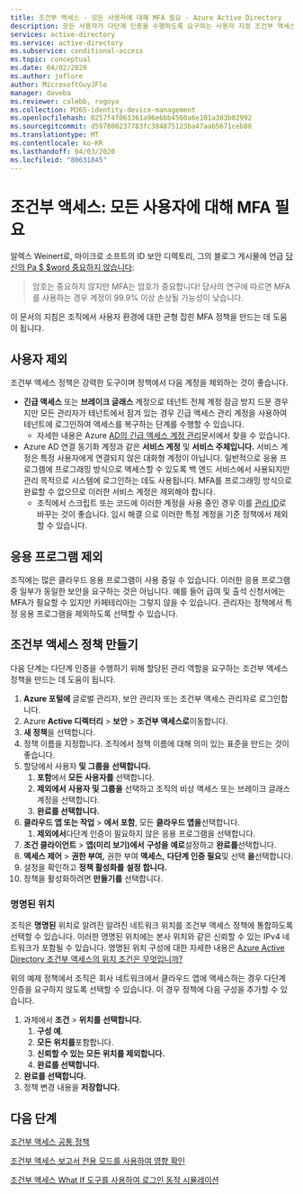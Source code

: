 ```yaml
---
title: 조건부 액세스 - 모든 사용자에 대해 MFA 필요 - Azure Active Directory
description: 모든 사용자가 다단계 인증을 수행하도록 요구하는 사용자 지정 조건부 액세스 정책 만들기
services: active-directory
ms.service: active-directory
ms.subservice: conditional-access
ms.topic: conceptual
ms.date: 04/02/2020
ms.author: joflore
author: MicrosoftGuyJFlo
manager: daveba
ms.reviewer: calebb, rogoya
ms.collection: M365-identity-device-management
ms.openlocfilehash: 0257f4f063361a96e6bb4560a6e101a383b02992
ms.sourcegitcommit: d597800237783fc384875123ba47aab5671ceb88
ms.translationtype: MT
ms.contentlocale: ko-KR
ms.lasthandoff: 04/03/2020
ms.locfileid: "80631845"
---
```

# <a name="conditional-access-require-mfa-for-all-users"></a>조건부 액세스: 모든 사용자에 대해 MFA 필요

알렉스 Weinert로, 마이크로 소프트의 ID 보안 디렉토리, 그의 블로그 게시물에 언급 [당신의 Pa $ $word 중요하지 않습니다](https://techcommunity.microsoft.com/t5/Azure-Active-Directory-Identity/Your-Pa-word-doesn-t-matter/ba-p/731984):

> 암호는 중요하지 않지만 MFA는 암호가 중요합니다! 당사의 연구에 따르면 MFA를 사용하는 경우 계정이 99.9% 이상 손상될 가능성이 낮습니다.

이 문서의 지침은 조직에서 사용자 환경에 대한 균형 잡힌 MFA 정책을 만드는 데 도움이 됩니다.

## <a name="user-exclusions"></a>사용자 제외

조건부 액세스 정책은 강력한 도구이며 정책에서 다음 계정을 제외하는 것이 좋습니다.

* **긴급 액세스** 또는 **브레이크 글래스** 계정으로 테넌트 전체 계정 잠금 방지 드문 경우지만 모든 관리자가 테넌트에서 잠겨 있는 경우 긴급 액세스 관리 계정을 사용하여 테넌트에 로그인하여 액세스를 복구하는 단계를 수행할 수 있습니다.
   * 자세한 내용은 Azure [AD의 긴급 액세스 계정 관리](../users-groups-roles/directory-emergency-access.md)문서에서 찾을 수 있습니다.
* Azure AD 연결 동기화 계정과 같은 **서비스 계정** 및 **서비스 주체입니다.** 서비스 계정은 특정 사용자에게 연결되지 않은 대화형 계정이 아닙니다. 일반적으로 응용 프로그램에 프로그래밍 방식으로 액세스할 수 있도록 백 엔드 서비스에서 사용되지만 관리 목적으로 시스템에 로그인하는 데도 사용됩니다. MFA를 프로그래밍 방식으로 완료할 수 없으므로 이러한 서비스 계정은 제외해야 합니다.
   * 조직에서 스크립트 또는 코드에 이러한 계정을 사용 중인 경우 이를 [관리 ID](../managed-identities-azure-resources/overview.md)로 바꾸는 것이 좋습니다. 임시 해결 으로 이러한 특정 계정을 기준 정책에서 제외할 수 있습니다.

## <a name="application-exclusions"></a>응용 프로그램 제외

조직에는 많은 클라우드 응용 프로그램이 사용 중일 수 있습니다. 이러한 응용 프로그램 중 일부가 동일한 보안을 요구하는 것은 아닙니다. 예를 들어 급여 및 출석 신청서에는 MFA가 필요할 수 있지만 카페테리아는 그렇지 않을 수 있습니다. 관리자는 정책에서 특정 응용 프로그램을 제외하도록 선택할 수 있습니다.

## <a name="create-a-conditional-access-policy"></a>조건부 액세스 정책 만들기

다음 단계는 다단계 인증을 수행하기 위해 할당된 관리 역할을 요구하는 조건부 액세스 정책을 만드는 데 도움이 됩니다.

1. **Azure 포털에** 글로벌 관리자, 보안 관리자 또는 조건부 액세스 관리자로 로그인합니다.
1. Azure **Active 디렉터리** > **보안** > **조건부 액세스로**이동합니다.
1. **새 정책**을 선택합니다.
1. 정책 이름을 지정합니다. 조직에서 정책 이름에 대해 의미 있는 표준을 만드는 것이 좋습니다.
1. 할당에서 사용자 **및 그룹을** **선택합니다.**
   1. **포함**에서 **모든 사용자를** 선택합니다.
   1. **제외에서** **사용자 및 그룹을** 선택하고 조직의 비상 액세스 또는 브레이크 글래스 계정을 선택합니다. 
   1. **완료를 선택합니다.**
1. **클라우드 앱 또는 작업** > **에서 포함**, 모든 **클라우드 앱을**선택합니다.
   1. **제외에서**다단계 인증이 필요하지 않은 응용 프로그램을 선택합니다.
1. **조건 클라이언트** > **앱(미리 보기)에서** **구성을** **예로**설정하고 **완료를**선택합니다.
1. **액세스 제어** > **권한 부여,** 권한 부여 **액세스,** **다단계 인증 필요**및 선택 **을**선택합니다.
1. 설정을 확인하고 **정책 활성화를** **설정 합니다.**
1. 정책을 활성화하려면 **만들기를** 선택합니다.

### <a name="named-locations"></a>명명된 위치

조직은 **명명된** 위치로 알려진 알려진 네트워크 위치를 조건부 액세스 정책에 통합하도록 선택할 수 있습니다. 이러한 명명된 위치에는 본사 위치와 같은 신뢰할 수 있는 IPv4 네트워크가 포함될 수 있습니다. 명명된 위치 구성에 대한 자세한 내용은 [Azure Active Directory 조건부 액세스의 위치 조건은 무엇입니까?](location-condition.md)

위의 예제 정책에서 조직은 회사 네트워크에서 클라우드 앱에 액세스하는 경우 다단계 인증을 요구하지 않도록 선택할 수 있습니다. 이 경우 정책에 다음 구성을 추가할 수 있습니다.

1. 과제에서 **조건** > **위치를** **선택합니다.**
   1. **구성 예**.
   1. **모든 위치를**포함합니다.
   1. **신뢰할 수 있는 모든 위치를 제외합니다.**
   1. **완료를 선택합니다.**
1. **완료를 선택합니다.**
1. 정책 변경 내용을 **저장합니다.**

## <a name="next-steps"></a>다음 단계

[조건부 액세스 공통 정책](concept-conditional-access-policy-common.md)

[조건부 액세스 보고서 전용 모드를 사용하여 영향 확인](howto-conditional-access-report-only.md)

[조건부 액세스 What If 도구를 사용하여 로그인 동작 시뮬레이션](troubleshoot-conditional-access-what-if.md)
